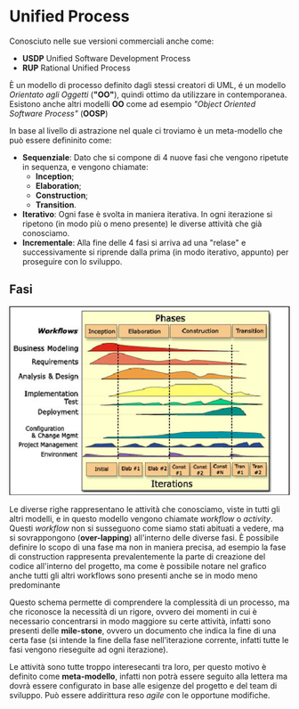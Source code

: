 # Unified Process

Conosciuto nelle sue versioni commerciali anche come:
- __USDP__ Unified Software Development Process
- __RUP__ Rational Unified Process

È un modello di processo definito dagli stessi creatori di UML, é un modello _Orientato agli Oggetti_ (__"OO"__), quindi ottimo da utilizzare in contemporanea.
Esistono anche altri modelli __OO__ come ad esempio _"Object Oriented Software Process"_ (__OOSP__)

In base al livello di astrazione nel quale ci troviamo è un meta-modello che può essere defininito come:

- __Sequenziale__: Dato che si compone di 4 nuove fasi che vengono ripetute in sequenza, e vengono chiamate:
    - __Inception__;
    - __Elaboration__;
    - __Construction__;
    - __Transition__.
- __Iterativo__: Ogni fase è svolta in maniera iterativa. In ogni iterazione si ripetono
(in modo più o meno presente) le diverse attività che già conosciamo.
- __Incrementale__: Alla fine delle 4 fasi si arriva ad una "relase" e successivamente si riprende dalla prima (in modo iterativo, appunto) per proseguire con lo sviluppo.

## Fasi
![Unified Process phases](/assets/06_unified-process-phases.png)

Le diverse righe rappresentano le attività che conosciamo, viste in tutti gli altri modelli, e in questo modello vengono chiamate _workflow_ o _activity_. Questi _workflow_ non si susseguono come siamo stati abituati a vedere, ma si sovrappongono (__over-lapping__) all'interno delle diverse fasi.
È possibile definire lo scopo di una fase ma non in maniera precisa, ad esempio la fase di construction rappresenta prevalentemente la parte di creazione del codice all'interno del progetto, ma come è possibile notare nel grafico anche tutti gli altri workflows sono presenti anche se in modo meno predominante

Questo schema permette di comprendere la complessità di un processo, ma che riconosce la necessità di un rigore, ovvero dei momenti in cui è necessario concentrarsi in modo maggiore su certe attività, infatti sono presenti delle __mile-stone__, ovvero un documento che indica la fine di una certa fase (si intende la fine della fase nell'iterazione corrente, infatti tutte le fasi vengono rieseguite ad ogni iterazione).

Le attività sono tutte troppo interesecanti tra loro, per questo motivo è definito come __meta-modello__, infatti non potrà essere seguito alla lettera ma dovrà essere configurato in base alle esigenze del progetto e del team di sviluppo. Può essere addirittura reso _agile_ con le opportune modifiche.